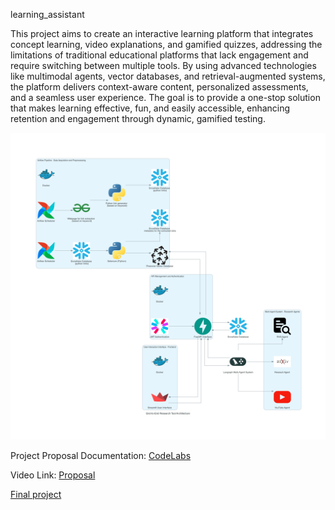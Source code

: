  learning_assistant

This project aims to create an interactive learning platform that integrates concept learning, video explanations, and gamified quizzes, addressing the limitations of traditional educational platforms that lack engagement and require switching between multiple tools. By using advanced technologies like multimodal agents, vector databases, and retrieval-augmented systems, the platform delivers context-aware content, personalized assessments, and a seamless user experience. The goal is to provide a one-stop solution that makes learning effective, fun, and easily accessible, enhancing retention and engagement through dynamic, gamified testing.


![Architecture diagram](./diagram/research_tool_architecture.png)

Project Proposal Documentation: 
[CodeLabs](https://codelabs-preview.appspot.com/?file_id=11XVdlzZ8DJotFKU9-hZb4OrUASjitlK7xsWqiVxxNzg#0)

Video Link:
[Proposal](https://northeastern-my.sharepoint.com/:v:/g/personal/gupta_abhinav_northeastern_edu/EUNqGHDd7FxGkVraUuRCt58BrV4qTsCQREB9PcfTy7xqtg?nav=eyJyZWZlcnJhbEluZm8iOnsicmVmZXJyYWxBcHAiOiJTdHJlYW1XZWJBcHAiLCJyZWZlcnJhbFZpZXciOiJTaGFyZURpYWxvZy1MaW5rIiwicmVmZXJyYWxBcHBQbGF0Zm9ybSI6IldlYiIsInJlZmVycmFsTW9kZSI6InZpZXcifX0%3D&e=fP2qOB)

[Final project](https://github.com/BigData-saturdayT2/LearningAssistant)
